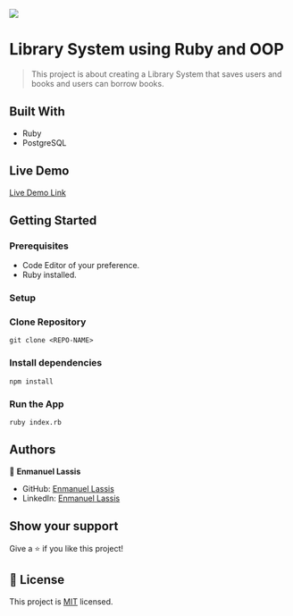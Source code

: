 ![](https://img.shields.io/badge/Microverse-blueviolet)

# Library System using Ruby and OOP

> This project is about creating a Library System that saves users and books and users can borrow books.

## Built With

- Ruby
- PostgreSQL

## Live Demo

[Live Demo Link](https://livedemo.com)


## Getting Started

### Prerequisites
- Code Editor of your preference.
- Ruby installed.

### Setup

### Clone Repository
```
git clone <REPO-NAME>
```
### Install dependencies
```
npm install
```
### Run the App
```
ruby index.rb
```
## Authors

👤 **Enmanuel Lassis**

- GitHub: [Enmanuel Lassis](https://github.com/elassis)
- LinkedIn: [Enmanuel Lassis](https://linkedin.com/in/enmanuel-lassis-pena)

## Show your support

Give a ⭐️ if you like this project!

## 📝 License

This project is [MIT](./MIT.md) licensed.
